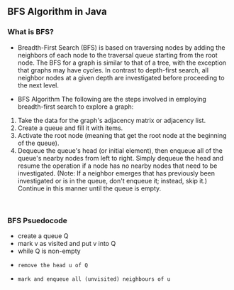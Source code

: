 ## **BFS Algorithm in Java**

### What is BFS?

* Breadth-First Search (BFS) is based on traversing nodes by adding the neighbors of each node to the traversal queue starting from the root node. The BFS for a graph is similar to that of a tree, with the exception that graphs may have cycles. In contrast to depth-first search, all neighbor nodes at a given depth are investigated before proceeding to the next level.

* BFS Algorithm
The following are the steps involved in employing breadth-first search to explore a graph:

1. Take the data for the graph's adjacency matrix or adjacency list.
2. Create a queue and fill it with items.
3. Activate the root node (meaning that get the root node at the beginning of the queue).
4. Dequeue the queue's head (or initial element), then enqueue all of the queue's nearby nodes from left to right. Simply dequeue the head and resume the operation if a node has no nearby nodes that need to be investigated. (Note: If a neighbor emerges that has previously been investigated or is in the queue, don't enqueue it; instead, skip it.)
Continue in this manner until the queue is empty.
<br>

### BFS Psuedocode
- create a queue Q 
- mark v as visited and put v into Q 
- while Q is non-empty 
-     remove the head u of Q 
-     mark and enqueue all (unvisited) neighbours of u